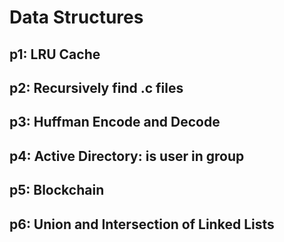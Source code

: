 # Data Structures

## p1: LRU Cache

## p2: Recursively find .c files

## p3: Huffman Encode and Decode

## p4: Active Directory: is user in group

## p5: Blockchain

## p6: Union and Intersection of Linked Lists

